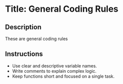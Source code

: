 # Title: General Coding Rules

## Description

These are general coding rules

## Instructions

- Use clear and descriptive variable names.
- Write comments to explain complex logic.
- Keep functions short and focused on a single task.
